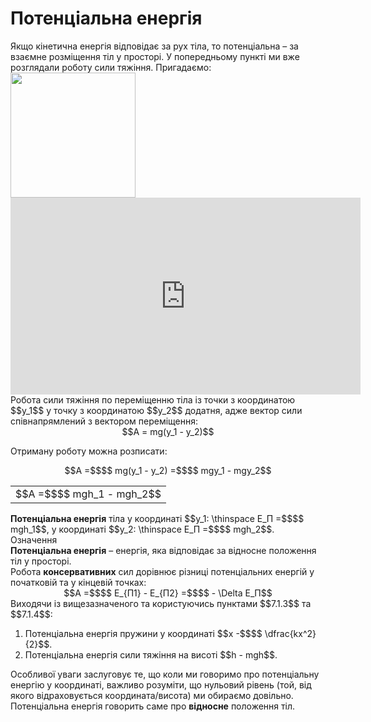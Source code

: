 # Потенцiальна енергiя

<div class="space">Якщо кiнетична енергiя вiдповiдає за рух тiла, то потенцiальна – за взаємне розмiщення тiл у просторi. У попередньому пунктi ми вже розглядали роботу сили тяжiння. Пригадаємо:</div>

<div class="space"><img class="image" width="200"  src="https://rawgit.com/chudaol/ed-era-book-physics/master/images/chapter_7/15.png"></div>

<div class="space"><div class="fluidMedia">
<iframe width="560" height="315" src="https://www.youtube.com/embed/JTfkHJXLOE8" frameborder="0" allowfullscreen></iframe>
</div>
<div class="popup">
</div></div>

<div class="space">Робота сили тяжiння по перемiщенню тiла iз точки з координатою $$y_1$$ у точку з координатою $$y_2$$ додатня, адже вектор сили спiвнапрямлений з вектором перемiщення:</div>

<div class="space" align="center">$$A = mg(y_1 - y_2)$$</div>

<div class="space"><p class="p3">Отриману роботу можна розписати:</p></div>

<div class="space" align="center">$$A =$$$$ mg(y_1 - y_2) =$$$$ mgy_1 - mgy_2$$</div>

<div class="space"><div class="centered-table-wrapper">
<table class="centered-table">
<tr class="eq">
<td class="eq">
<p1>$$A =$$$$ mgh_1 - mgh_2$$</p1>
</td>
</tr>
</table></div></div>

<div class="space"><b>Потенцiальна енергiя</b> тiла у координатi $$y_1: \thinspace E_П =$$$$ mgh_1$$, у координатi $$y_2: \thinspace E_П =$$$$ mgh_2$$.</div>

<div class="eoz-wrap">
<span class="eoz">Означення</span>
<div class="eoz-text">
<div class="space"><span class="p1"><b>Потенцiальна енергiя</b></span> – енергiя, яка вiдповiдає за вiдносне положення тiл у просторi.</div>

<div class="space">Робота <b>консервативних</b> сил дорiвнює рiзницi потенцiальних енергiй у початковiй та у кiнцевiй точках:</div>

<div class="space" align="center">$$A =$$$$ E_{П1} - E_{П2} =$$$$ - \Delta E_П$$</div>
</div>
</div>

<div class="space">Виходячи iз вищезазначеного та користуючись пунктами $$7.1.3$$ та $$7.1.4$$:</div>

<ol>
<div class="space"><li>
Потенцiальна енергiя пружини у координатi  $$x -$$$$ \dfrac{kx^2}{2}$$.</div>
</li>
<div class="space"><li>
Потенцiальна енергiя сили тяжiння на висотi $$h - mgh$$.</div>
</li>
</ol>

Особливої уваги заслуговує те, що коли ми говоримо про потенцiальну енергiю у координатi, важливо розумiти, що нульовий рiвень (той, вiд якого вiдраховується координата/висота) ми обираємо довiльно. Потенцiальна енергiя говорить саме про <b>вiдносне</b> положення тiл.